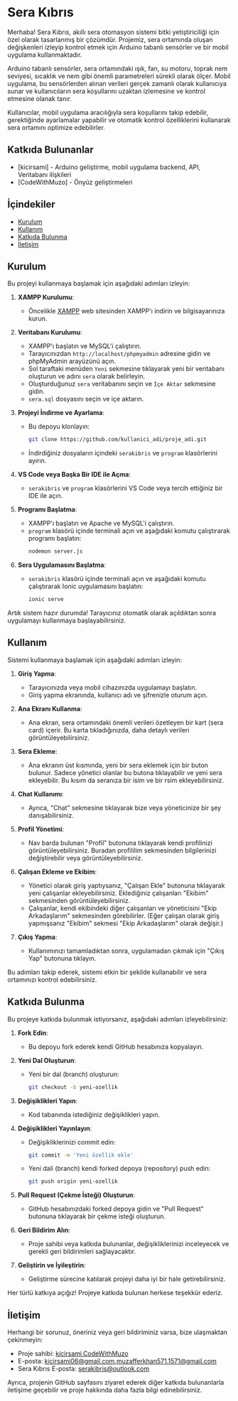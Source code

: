 # Sera Kıbrıs 

Merhaba! Sera Kıbrıs, akıllı sera otomasyon sistemi bitki yetiştiriciliği için özel olarak tasarlanmış bir çözümdür. Projemiz, sera ortamında oluşan değişkenleri izleyip kontrol etmek için Arduino tabanlı sensörler ve bir mobil uygulama kullanmaktadır.

Arduino tabanlı sensörler, sera ortamındaki ışık, fan, su motoru, toprak nem seviyesi, sıcaklık ve nem gibi önemli parametreleri sürekli olarak ölçer. Mobil uygulama, bu sensörlerden alınan verileri gerçek zamanlı olarak kullanıcıya sunar ve kullanıcıların sera koşullarını uzaktan izlemesine ve kontrol etmesine olanak tanır.

Kullanıcılar, mobil uygulama aracılığıyla sera koşullarını takip edebilir, gerektiğinde ayarlamalar yapabilir ve otomatik kontrol özelliklerini kullanarak sera ortamını optimize edebilirler.
## Katkıda Bulunanlar
- [kicirsami] - Arduino geliştirme, mobil uygulama backend, API, Veritabanı ilişkileri
- [CodeWithMuzo] - Önyüz geliştirmeleri
  
## İçindekiler

- [Kurulum](#kurulum)
- [Kullanım](#kullanım)
- [Katkıda Bulunma](#katkıda-bulunma)
- [İletişim](#iletişim)

## Kurulum

Bu projeyi kullanmaya başlamak için aşağıdaki adımları izleyin:

1. **XAMPP Kurulumu**:
   - Öncelikle [XAMPP](https://www.apachefriends.org/tr/index.html) web sitesinden XAMPP'ı indirin ve bilgisayarınıza kurun.

2. **Veritabanı Kurulumu**:
   - XAMPP'ı başlatın ve MySQL'i çalıştırın.
   - Tarayıcınızdan `http://localhost/phpmyadmin` adresine gidin ve phpMyAdmin arayüzünü açın.
   - Sol taraftaki menüden `Yeni` sekmesine tıklayarak yeni bir veritabanı oluşturun ve adını `sera` olarak belirleyin.
   - Oluşturduğunuz `sera` veritabanını seçin ve `İçe Aktar` sekmesine gidin.
   - `sera.sql` dosyasını seçin ve içe aktarın.

3. **Projeyi İndirme ve Ayarlama**:
   - Bu depoyu klonlayın:
     ```sh
     git clone https://github.com/kullanici_adi/proje_adi.git
     ```
   - İndirdiğiniz dosyaların içindeki `serakibris` ve `program` klasörlerini ayırın.

4. **VS Code veya Başka Bir IDE ile Açma**:
   - `serakibris` ve `program` klasörlerini VS Code veya tercih ettiğiniz bir IDE ile açın.

5. **Programı Başlatma**:
   - XAMPP'ı başlatın ve Apache ve MySQL'i çalıştırın.
   - `program` klasörü içinde terminali açın ve aşağıdaki komutu çalıştırarak programı başlatın:
     ```sh
     nodemon server.js
     ```

6. **Sera Uygulamasını Başlatma**:
   - `serakibris` klasörü içinde terminali açın ve aşağıdaki komutu çalıştırarak Ionic uygulamasını başlatın:
     ```sh
     ionic serve
     ```

Artık sistem hazır durumda! Tarayıcınız otomatik olarak açıldıktan sonra uygulamayı kullanmaya başlayabilirsiniz.


## Kullanım

Sistemi kullanmaya başlamak için aşağıdaki adımları izleyin:

1. **Giriş Yapma**:
   - Tarayıcınızda veya mobil cihazınızda uygulamayı başlatın.
   - Giriş yapma ekranında, kullanıcı adı ve şifrenizle oturum açın.

2. **Ana Ekranı Kullanma**:
   - Ana ekran, sera ortamındaki önemli verileri özetleyen bir kart (sera card) içerir. Bu karta tıkladığınızda, daha detaylı verileri görüntüleyebilirsiniz.

3. **Sera Ekleme**:
   - Ana ekranın üst kısmında, yeni bir sera eklemek için bir buton bulunur. Sadece yönetici olanlar bu butona tıklayabilir ve yeni sera ekleyebilir. Bu kısım da seranıza bir isim ve bir rsim ekleyebilirsiniz.
  
4. **Chat Kullanımı**:
   - Ayrıca, "Chat" sekmesine tıklayarak bize veya yöneticinize bir şey danışabilirsiniz.

5. **Profil Yönetimi**:
   - Nav barda bulunan "Profil" butonuna tıklayarak kendi profilinizi görüntüleyebilirsiniz. Buradan profililim sekmesinden bilgilerinizi değiştirebilir veya görüntüleyebilirsiniz.

6. **Çalışan Ekleme ve Ekibim**:
   - Yönetici olarak giriş yaptıysanız, "Çalışan Ekle" butonuna tıklayarak yeni çalışanlar ekleyebilirsiniz. Eklediğiniz çalışanları "Ekibim" sekmesinden görüntüleyebilirsiniz.
   - Çalışanlar, kendi ekibindeki diğer çalışanları ve yöneticisini "Ekip Arkadaşlarım" sekmesinden görebilirler. (Eğer çalışan olarak giriş yapmışsanız "Ekibim" sekmesi "Ekip Arkadaşlarım" olarak değişir.)

7. **Çıkış Yapma**:
   - Kullanımınızı tamamladıktan sonra, uygulamadan çıkmak için "Çıkış Yap" butonuna tıklayın.

Bu adımları takip ederek, sistemi etkin bir şekilde kullanabilir ve sera ortamınızı kontrol edebilirsiniz.


## Katkıda Bulunma

Bu projeye katkıda bulunmak istiyorsanız, aşağıdaki adımları izleyebilirsiniz:

1. **Fork Edin**:
   - Bu depoyu fork ederek kendi GitHub hesabınıza kopyalayın.

2. **Yeni Dal Oluşturun**:
   - Yeni bir dal (branch) oluşturun:
     ```sh
     git checkout -b yeni-ozellik
     ```

3. **Değişiklikleri Yapın**:
   - Kod tabanında istediğiniz değişiklikleri yapın.

4. **Değişiklikleri Yayınlayın**:
   - Değişikliklerinizi commit edin:
     ```sh
     git commit -m 'Yeni özellik ekle'
     ```
   - Yeni dali (branch) kendi forked depoya (repository) push edin:
     ```sh
     git push origin yeni-ozellik
     ```

5. **Pull Request (Çekme İsteği) Oluşturun**:
   - GitHub hesabınızdaki forked depoya gidin ve "Pull Request" butonuna tıklayarak bir çekme isteği oluşturun.

6. **Geri Bildirim Alın**:
   - Proje sahibi veya katkıda bulunanlar, değişikliklerinizi inceleyecek ve gerekli geri bildirimleri sağlayacaktır.

7. **Geliştirin ve İyileştirin**:
   - Geliştirme sürecine katılarak projeyi daha iyi bir hale getirebilirsiniz.

Her türlü katkıya açığız! Projeye katkıda bulunan herkese teşekkür ederiz.


## İletişim

Herhangi bir sorunuz, öneriniz veya geri bildiriminiz varsa, bize ulaşmaktan çekinmeyin:

- Proje sahibi: [kicirsami](https://github.com/kicirsami),[CodeWithMuzo](https://github.com/CodeWithMuzo)
- E-posta: [kicirsami06@gmail.com](mailto:kicirsami06@gmail.com),[muzafferkhan571.1571@gmail.com](mailto:muzafferkhan571.1571@gmail.com)
- Sera Kıbrıs E-posta: [serakibris@outlook.com](mailto:serakibris@outlook.com)

Ayrıca, projenin GitHub sayfasını ziyaret ederek diğer katkıda bulunanlarla iletişime geçebilir ve proje hakkında daha fazla bilgi edinebilirsiniz.







